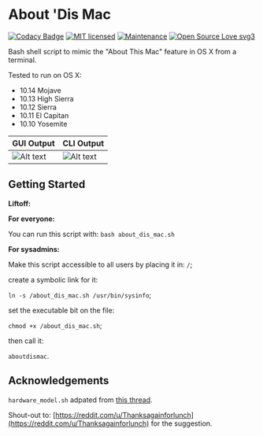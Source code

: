 # About 'Dis Mac  

[![Codacy Badge](https://api.codacy.com/project/badge/Grade/58a75e0d2563469f8a4a9ec4ad24df5d)](https://www.codacy.com/app/marshki/about_dis_mac?utm_source=github.com&amp;utm_medium=referral&amp;utm_content=marshki/about_dis_mac&amp;utm_campaign=Badge_Grade)
[![MIT licensed](https://img.shields.io/badge/license-MIT-blue.svg)](https://raw.githubusercontent.com/hyperium/hyper/master/LICENSE)
[![Maintenance](https://img.shields.io/badge/Maintained%3F-yes-green.svg)](https://GitHub.com/Naereen/StrapDown.js/graphs/commit-activity)
[![Open Source Love svg3](https://badges.frapsoft.com/os/v3/open-source.svg?v=103)](https://github.com/ellerbrock/open-source-badges/)

Bash shell script to mimic the "About This Mac" feature in OS X from a terminal.

Tested to run on OS X:

* 10.14 Mojave
* 10.13 High Sierra
* 10.12 Sierra
* 10.11 El Capitan
* 10.10 Yosemite 

GUI Output   | CLI Output
----------   | ----------
![Alt text](https://github.com/marshki/about_dis_mac/blob/master/docs/about_gui.png "about_this_mac")   | ![Alt text](https://github.com/marshki/about_dis_mac/blob/master/docs/bout_cli.png "about_dis_cli")

## Getting Started 

__Liftoff:__

**For everyone:**

You can run this script with: `bash about_dis_mac.sh`

**For sysadmins:**

Make this script accessible to all users by placing it in: `/`; 

create a symbolic link for it: 

`ln -s /about_dis_mac.sh /usr/bin/sysinfo`; 

set the executable bit on the file:

`chmod +x /about_dis_mac.sh`;   

then call it:

`aboutdismac`.  

## Acknowledgements

`hardware_model.sh` adpated from [this thread](https://www.reddit.com/r/macsysadmin/comments/bmycmz/submission_about_this_mac_command_line_edition/). 
 
Shout-out to: [https://reddit.com/u/Thanksagainforlunch](https://reddit.com/u/Thanksagainforlunch) for the suggestion.  
